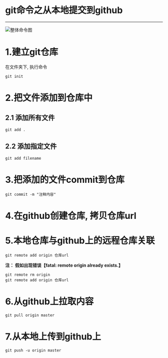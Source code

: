 # git命令之从本地提交到github
---

![整体命令图](./images/git-push-command-1.png)

# 1.建立git仓库

在文件夹下, 执行命令
```
git init
```

# 2.把文件添加到仓库中

## 2.1 添加所有文件

```
git add .
```

## 2.2 添加指定文件

```
git add filename
```

# 3.把添加的文件commit到仓库

```
git commit -m "注释内容"
```

# 4.在github创建仓库, 拷贝仓库url

# 5.本地仓库与github上的远程仓库关联

```
git remote add origin 仓库url
```

**注： 假如出现错误【fatal: remote origin already exists.】**

```
git remote rm origin
git remote add origin 仓库url
```

# 6.从github上拉取内容

```
git pull origin master
```

# 7.从本地上传到github上

```
git push -u origin master
```

